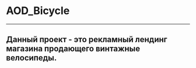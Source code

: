 # AOD_Bicycle
------------------------------------------------------------
## Данный проект - это рекламный лендинг магазина продающего винтажные велосипеды.